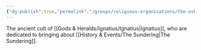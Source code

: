 ```yaml
---
{"dg-publish":true,"permalink":"/groups/religious-organisations/the-ashen-cult/"}
---
```


The ancient cult of [[Gods & Heralds/Ignatius/Ignatius\|Ignatius]], who are dedicated to bringing about [[History & Events/The Sundering\|The Sundering]].